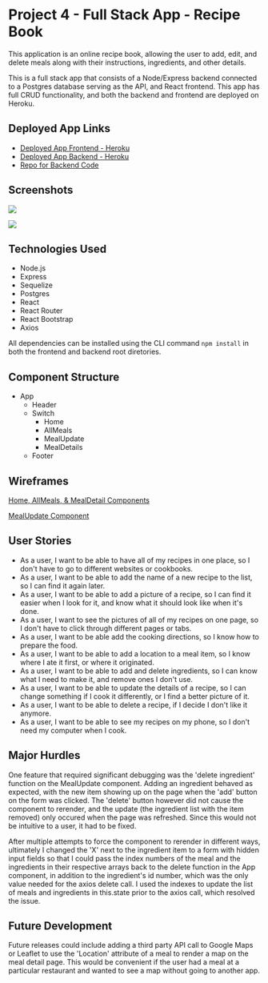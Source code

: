 # Project 4 - Full Stack App - Recipe Book

This application is an online recipe book, allowing the user to add, edit, and delete meals along with their instructions, ingredients, and other details.  

This is a full stack app that consists of a Node/Express backend connected to a Postgres database serving as the API, and React frontend. This app has full CRUD functionality, and both the backend and frontend are deployed on Heroku. 

## Deployed App Links
- [Deployed App Frontend - Heroku](https://chadwick-project-4-frontend.herokuapp.com/)
- [Deployed App Backend - Heroku](https://chadwick-project-4-backend.herokuapp.com/)
- [Repo for Backend Code](https://github.com/sethchad/project-4-backend)

## Screenshots

![](https://i.imgur.com/iJAWaUb.png)

![](https://i.imgur.com/tLcr97B.png)

## Technologies Used 
- Node.js
- Express
- Sequelize
- Postgres
- React 
- React Router
- React Bootstrap
- Axios 

All dependencies can be installed using the CLI command ```npm install``` in both the frontend and backend root diretories.  

## Component Structure 
- App 
  - Header
  - Switch
      * Home
      * AllMeals
      * MealUpdate
      * MealDetails
  - Footer

## Wireframes 

  [Home, AllMeals, & MealDetail Components](/planning/IMG_8206.jpg)
  
  [MealUpdate Component](/planning/IMG_8207.jpg)


  ## User Stories
  - As a user, I want to be able to have all of my recipes in one place, so I don't have to go to different websites or cookbooks. 
  - As a user, I want to be able to add the name of a new recipe to the list, so I can find it again later.  
  - As a user, I want to be able to add a picture of a recipe, so I can find it easier when I look for it, and know what it should look like when it's done. 
  - As a user, I want to see the pictures of all of my recipes on one page, so I don't have to click through different pages or tabs. 
  - As a user, I want to be able add the cooking directions, so I know how to prepare the food. 
  - As a user, I want to be able to add a location to a meal item, so I know where I ate it first, or where it originated. 
  - As a user, I want to be able to add and delete ingredients, so I can know what I need to make it, and remove ones I don't use. 
  - As a user, I want to be able to update the details of a recipe, so I can change something if I cook it differently, or I find a better picture of it. 
  - As a user, I want to be able to delete a recipe, if I decide I don't like it anymore. 
  - As a user, I want to be able to see my recipes on my phone, so I don't need my computer when I cook. 

## Major Hurdles
One feature that required significant debugging was the 'delete ingredient' function on the MealUpdate component. Adding an ingredient behaved as expected, with the new item showing up on the page when the 'add' button on the form was clicked. The 'delete' button however did not cause the component to rerender, and the update (the ingredient list with the item removed) only occured when the page was refreshed. Since this would not be intuitive to a user, it had to be fixed. 

After multiple attempts to force the component to rerender in different ways, ultimately I changed the 'X' next to the ingredient item to a form with hidden input fields so that I could pass the index numbers of the meal and the ingredients in their respective arrays back to the delete function in the App component, in addition to the ingredient's id number, which was the only value needed for the axios delete call. I used the indexes to update the list of meals and ingredients in this.state prior to the axios call, which resolved the issue. 

## Future Development
Future releases could include adding a third party API call to Google Maps or Leaflet to use the 'Location' attribute of a meal to render a map on the meal detail page. This would be convenient if the user had a meal at a particular restaurant and wanted to see a map without going to another app. 